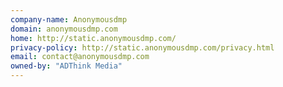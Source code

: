 ```yaml
---
company-name: Anonymousdmp
domain: anonymousdmp.com
home: http://static.anonymousdmp.com/
privacy-policy: http://static.anonymousdmp.com/privacy.html
email: contact@anonymousdmp.com
owned-by: "ADThink Media"
---
```





